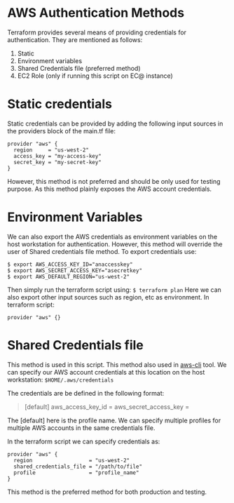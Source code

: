 # AWS Authentication Methods
Terraform provides several means of providing credentials for authentication. They are mentioned as follows:
1. Static
2. Environment variables
3. Shared Credentials file (preferred method)
4. EC2 Role (only if running this script on EC@ instance)

# Static credentials

Static credentials can be provided by adding the following input sources in the providers block of the main.tf file:
```
provider "aws" {
  region     = "us-west-2"
  access_key = "my-access-key"
  secret_key = "my-secret-key"
}
```
However, this method is not preferred and should be only used for testing purpose. As this method plainly exposes the AWS account credentials.
# Environment Variables

We can also export the AWS credentials as environment variables on the host workstation for authentication.
However, this method will override the user of Shared credentials file method.
To export credentials use:
```
$ export AWS_ACCESS_KEY_ID="anaccesskey"
$ export AWS_SECRET_ACCESS_KEY="asecretkey"
$ export AWS_DEFAULT_REGION="us-west-2"
```
Then simply run the terraform script using:
```$ terraform plan```
Here we can also export other input sources such as region, etc as environment.
In terraform script:
```
provider "aws" {}
```
# Shared Credentials file

This method is used in this script. This method also used in [aws-cli]([https://aws.amazon.com/cli/](https://aws.amazon.com/cli/)) tool.
We can specify our AWS account credentials at this location on the host workstation: ```$HOME/.aws/credentials```

The credentials are be defined in the following format:
> [default]
> aws_access_key_id = 
> aws_secret_access_key = 

The [default] here is the profile name. We can specify multiple profiles for multiple AWS accounts in the same credentials file.

In the terraform script we can specify credentials as:
```
provider "aws" {
  region                  = "us-west-2"
  shared_credentials_file = "/path/to/file"
  profile                 = "profile_name"
}
```
This method is the preferred method for both production and testing.

